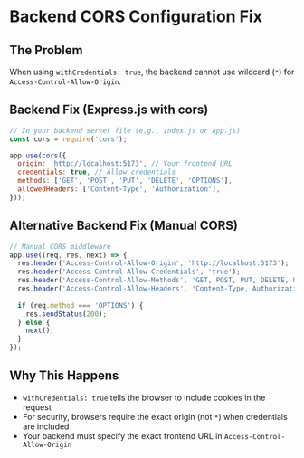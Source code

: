 # Backend CORS Configuration Fix

## The Problem
When using `withCredentials: true`, the backend cannot use wildcard (`*`) for `Access-Control-Allow-Origin`.

## Backend Fix (Express.js with cors)

```javascript
// In your backend server file (e.g., index.js or app.js)
const cors = require('cors');

app.use(cors({
  origin: 'http://localhost:5173', // Your frontend URL
  credentials: true, // Allow credentials
  methods: ['GET', 'POST', 'PUT', 'DELETE', 'OPTIONS'],
  allowedHeaders: ['Content-Type', 'Authorization'],
}));
```

## Alternative Backend Fix (Manual CORS)

```javascript
// Manual CORS middleware
app.use((req, res, next) => {
  res.header('Access-Control-Allow-Origin', 'http://localhost:5173');
  res.header('Access-Control-Allow-Credentials', 'true');
  res.header('Access-Control-Allow-Methods', 'GET, POST, PUT, DELETE, OPTIONS');
  res.header('Access-Control-Allow-Headers', 'Content-Type, Authorization');
  
  if (req.method === 'OPTIONS') {
    res.sendStatus(200);
  } else {
    next();
  }
});
```

## Why This Happens
- `withCredentials: true` tells the browser to include cookies in the request
- For security, browsers require the exact origin (not `*`) when credentials are included
- Your backend must specify the exact frontend URL in `Access-Control-Allow-Origin` 